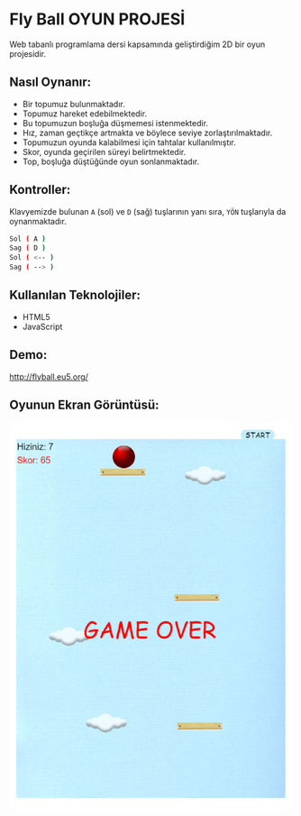 # Fly Ball OYUN PROJESİ
Web tabanlı programlama dersi kapsamında geliştirdiğim 2D bir oyun projesidir.

## Nasıl Oynanır:
- Bir topumuz bulunmaktadır.
- Topumuz hareket edebilmektedir.
- Bu topumuzun boşluğa düşmemesi istenmektedir.
- Hız, zaman geçtikçe artmakta ve böylece seviye zorlaştırılmaktadır.
- Topumuzun oyunda kalabilmesi için tahtalar kullanılmıştır.
- Skor, oyunda geçirilen süreyi belirtmektedir.
- Top, boşluğa düştüğünde oyun sonlanmaktadır.

## Kontroller:
Klavyemizde bulunan `A` (sol) ve `D` (sağ) tuşlarının yanı sıra, `YÖN` tuşlarıyla da oynanmaktadır.
```sh
Sol ( A )
Sag ( D ) 
Sol ( <-- )  
Sag ( --> )
```
## Kullanılan Teknolojiler:
- HTML5
- JavaScript

## Demo:
<http://flyball.eu5.org/>
## Oyunun Ekran Görüntüsü:
![FlyBall](https://github.com/kaansertel/FlyBall/blob/main/FlyBall_image.png)
